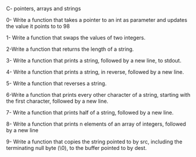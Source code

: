 C- pointers, arrays and strings

0- Write a function that takes a pointer to an int as parameter and updates the value it points to to 98

1- Write a function that swaps the values of two integers.

2-Write a function that returns the length of a string.

3- Write a function that prints a string, followed by a new line, to stdout.

4- Write a function that prints a string, in reverse, followed by a new line.

5- Write a function that reverses a string.

6-Write a function that prints every other character of a string, starting with the first character, followed by a new line.

7- Write a function that prints half of a string, followed by a new line.

8- Write a function that prints n elements of an array of integers, followed by a new line

9- Write a function that copies the string pointed to by src, including the terminating null byte (\0), to the buffer pointed to by dest.
